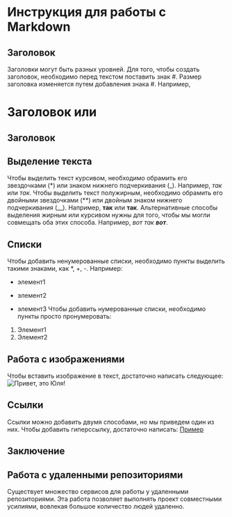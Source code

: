 # Инструкция для работы с Markdown

## Заголовок

Заголовки могут быть разных уровней. Для того, чтобы создать заголовок, необходимо перед текстом поставить знак #. Размер заголовка изменяется путем добавления знака #.
Например, 
# Заголовок или 
## Заголовок

## Выделение текста

Чтобы выделить текст курсивом, необходимо обрамить его звездочками (*) или знаком нижнего подчеркивания (_). Например, *так* или _так_.
Чтобы выделить текст полужирным, необходимо обрамить его двойными звездочками (**) или двойным знаком нижнего подчеркивания (__).
Например, **так** или __так__.
Альтернативные способы выделения жирным или курсивом нужны для того, чтобы мы могли совмещать оба этих способа.
Например, *вот так __вот__*.

## Списки

Чтобы добавить ненумерованные списки, необходимо пункты выделить такими знаками, как *, +, -.
Например:
* элемент1
+ элемент2
- элемент3
Чтобы добавить нумерованные списки, необходимо пункты просто пронумеровать:
1. Элемент1
2. Элемент2

## Работа с изображениями

Чтобы вставить изображение в текст, достаточно написать следующее:
![Привет, это Юля!](Юля11.jpeg)

## Ссылки

Ссылки можно добавить двумя способами, но мы приведем один из них.
Чтобы добавить гиперссылку, достаточно написать:
[Пример](https://istina.msu.ru/profile/Julia_Babykina/)

## Заключение

## Работа с удаленными репозиториями

Существует множество сервисов для работы у удаленными репозиториями. Эта работа позволяет выполнять проект совместными усилиями, вовлекая большое количество людей удаленно.
